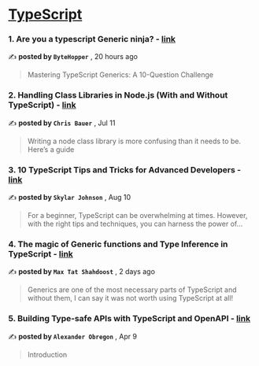 
<h1><a href=https://medium.com/tag/typescript-tips/recommended target="_blank" rel="noopener noreferrer">TypeScript</a></h1>
<h3>1. Are you a typescript Generic ninja? - <a href=https://medium.com/@clevyoung/are-you-a-typescript-generic-ninja-d991b5f091d7?source=tag_recommended_feed---------0-84----------typescript_tips----------a1b5d31b_b99b_474c_a247_6ead8aace522------- target="_blank" rel="noopener noreferrer">link</a></h3>

✍️ **posted by `ByteHopper`** <date> , 20 hours ago</date>

<blockquote>Mastering TypeScript Generics: A 10-Question Challenge</blockquote>

<h3>2. Handling Class Libraries in Node.js (With and Without TypeScript) - <a href=https://medium.com/better-programming/handling-class-libraries-in-node-js-with-and-without-typescript-39b73b2186b6?source=tag_recommended_feed---------1-107----------typescript_tips----------a1b5d31b_b99b_474c_a247_6ead8aace522------- target="_blank" rel="noopener noreferrer">link</a></h3>

✍️ **posted by `Chris Bauer`** <date> , Jul 11</date>

<blockquote>Writing a node class library is more confusing than it needs to be. Here’s a guide</blockquote>

<h3>3. 10 TypeScript Tips and Tricks for Advanced Developers - <a href=https://medium.com/@codegirljs/10-typescript-tips-and-tricks-for-advanced-developers-25db6fe6aa72?source=tag_recommended_feed---------2-85----------typescript_tips----------a1b5d31b_b99b_474c_a247_6ead8aace522------- target="_blank" rel="noopener noreferrer">link</a></h3>

✍️ **posted by `Skylar Johnson`** <date> , Aug 10</date>

<blockquote>For a beginner, TypeScript can be overwhelming at times. However, with the right tips and techniques, you can harness the power of…</blockquote>

<h3>4. The magic of Generic functions and Type Inference in TypeScript - <a href=https://medium.com/@maxtsh/the-magic-of-generic-functions-and-inference-in-typescript-1f943d759b7e?source=tag_recommended_feed---------3-84----------typescript_tips----------a1b5d31b_b99b_474c_a247_6ead8aace522------- target="_blank" rel="noopener noreferrer">link</a></h3>

✍️ **posted by `Max Tat Shahdoost`** <date> , 2 days ago</date>

<blockquote>Generics are one of the most necessary parts of TypeScript and without them, I can say it was not worth using TypeScript at all!</blockquote>

<h3>5. Building Type-safe APIs with TypeScript and OpenAPI - <a href=https://medium.com/@AlexanderObregon/building-type-safe-apis-with-typescript-and-openapi-1f78b4b94ee4?source=tag_recommended_feed---------4-85----------typescript_tips----------a1b5d31b_b99b_474c_a247_6ead8aace522------- target="_blank" rel="noopener noreferrer">link</a></h3>

✍️ **posted by `Alexander Obregon`** <date> , Apr 9</date>

<blockquote>Introduction</blockquote>

